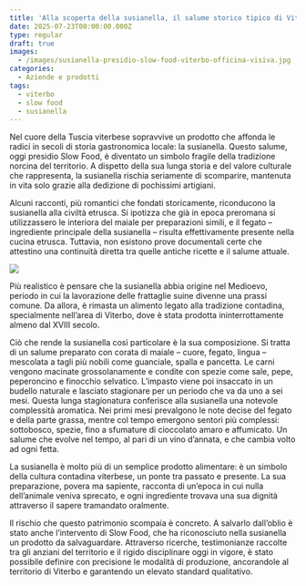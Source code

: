 ```yaml
---
title: 'Alla scoperta della susianella, il salume storico tipico di Viterbo'
date: 2025-07-23T00:00:00.000Z
type: regular
draft: true
images:
  - /images/susianella-presidio-slow-food-viterbo-officina-visiva.jpg
categories:
  - Aziende e prodotti
tags:
  - viterbo
  - slow food
  - susianella
---
```


Nel cuore della Tuscia viterbese sopravvive un prodotto che affonda le radici in secoli di storia gastronomica locale: la susianella. Questo salume, oggi presidio Slow Food, è diventato un simbolo fragile della tradizione norcina del territorio. A dispetto della sua lunga storia e del valore culturale che rappresenta, la susianella rischia seriamente di scomparire, mantenuta in vita solo grazie alla dedizione di pochissimi artigiani.

Alcuni racconti, più romantici che fondati storicamente, riconducono la susianella alla civiltà etrusca. Si ipotizza che già in epoca preromana si utilizzassero le interiora del maiale per preparazioni simili, e il fegato – ingrediente principale della susianella – risulta effettivamente presente nella cucina etrusca. Tuttavia, non esistono prove documentali certe che attestino una continuità diretta tra quelle antiche ricette e il salume attuale.

![](/images/susianella-stefanoni-viterbo-officina-visiva.jpg)

Più realistico è pensare che la susianella abbia origine nel Medioevo, periodo in cui la lavorazione delle frattaglie suine divenne una prassi comune. Da allora, è rimasta un alimento legato alla tradizione contadina, specialmente nell’area di Viterbo, dove è stata prodotta ininterrottamente almeno dal XVIII secolo.

Ciò che rende la susianella così particolare è la sua composizione. Si tratta di un salume preparato con corata di maiale – cuore, fegato, lingua – mescolata a tagli più nobili come guanciale, spalla e pancetta. Le carni vengono macinate grossolanamente e condite con spezie come sale, pepe, peperoncino e finocchio selvatico. L’impasto viene poi insaccato in un budello naturale e lasciato stagionare per un periodo che va da uno a sei mesi. Questa lunga stagionatura conferisce alla susianella una notevole complessità aromatica. Nei primi mesi prevalgono le note decise del fegato e della parte grassa, mentre col tempo emergono sentori più complessi: sottobosco, spezie, fino a sfumature di cioccolato amaro e affumicato. Un salume che evolve nel tempo, al pari di un vino d’annata, e che cambia volto ad ogni fetta.

La susianella è molto più di un semplice prodotto alimentare: è un simbolo della cultura contadina viterbese, un ponte tra passato e presente. La sua preparazione, povera ma sapiente, racconta di un’epoca in cui nulla dell’animale veniva sprecato, e ogni ingrediente trovava una sua dignità attraverso il sapere tramandato oralmente.

Il rischio che questo patrimonio scompaia è concreto. A salvarlo dall’oblio è stato anche l’intervento di Slow Food, che ha riconosciuto nella susianella un prodotto da salvaguardare. Attraverso ricerche, testimonianze raccolte tra gli anziani del territorio e il rigido disciplinare oggi in vigore, è stato possibile definire con precisione le modalità di produzione, ancorandole al territorio di Viterbo e garantendo un elevato standard qualitativo.

